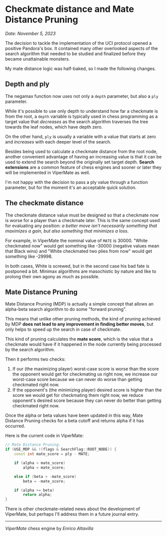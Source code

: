 # Checkmate distance and Mate Distance Pruning
*Date: November 5, 2023*

The decision to tackle the implementation of the UCI protocol opened a positive Pandora's box. It contained many other overlooked aspects of the search algorithm that needed to be studied and finalized before they became unattainable monsters.

My mate distance logic was half-baked, so I made the following changes.

## Depth and ply

The negamax function now uses not only a `depth` parameter, but also a `ply` parameter.

While it's possible to use only depth to understand how far a checkmate is from the root, a `depth` variable is typically used in chess programming as a target value that *decreases* as the search algorithm traverses the tree towards the leaf nodes, which have depth zero.

On the other hand, `ply` is usually a variable with a value that starts at zero and *increases* with each deeper level of the search.

Besides being used to calculate a checkmate distance from the root node, another convenient advantage of having an increasing value is that it can be used to extend the search beyond the originally set target depth. **Search extensions** are a common feature of chess engines and sooner or later they will be implemented in ViperMate as well.

I'm not happy with the decision to pass a ply value through a function parameter, but for the moment it's an acceptable quick solution.

## The checkmate distance

The checkmate distance value must be designed so that a checkmate now is worse for a player than a checkmate later. This is the same concept used for evaluating any position: *a better move isn't necessarily something that maximizes a gain, but also something that minimizes a loss*.

For example, in ViperMate the nominal value of `MATE` is 30000. "White checkmated now" would get something like -30000 (negative values mean that Black wins) and "White checkmated two plies from now" would get something like -29998.

In both cases, White is screwed, but in the second case his bad fate is postponed a bit. Minimax algorithms are masochistic by nature and like to prolong their own agony as much as possible.


## Mate Distance Pruning

Mate Distance Pruning (MDP) is actually a simple concept that allows an alpha-beta search algorithm to do some "forward pruning".

This means that unlike other pruning methods, the kind of pruning achieved by MDP **does not lead to any improvement in finding better moves**, but only helps to speed up the search in case of checkmate.

This kind of pruning calculates the **mate score**, which is the value that a checkmate would have if it happened in the node currently being processed by the search algorithm.

Then it performs two checks:

1. If our (the maximizing player) worst-case score is worse than the score the opponent would get for checkmating us right now, we increase our worst-case score because we can never do worse than getting checkmated right now.
1. If the opponent's (the minimizing player) desired score is higher than the score we would get for checkmating them right now, we reduce opponent's desired score because they can never do better than getting checkmated right now.

Once the alpha or beta values have been updated in this way, Mate Distance Pruning checks for a beta cutoff and returns alpha if it has occurred.

Here is the current code in ViperMate:

```cpp
// Mate Distance Pruning.
if (USE_MDP && !(flags & SearchFlag::ROOT_NODE)) {      
    const int mate_score = ply - MATE;

    if (alpha < mate_score)
        alpha = mate_score;

    else if (beta > -mate_score)
        beta = -mate_score;

    if (alpha >= beta)
        return alpha;
}
```

There is other checkmate-related news about the development of ViperMate, but perhaps I'll address them in a future journal entry.


---

*ViperMate* chess engine by *Enrico Altavilla*